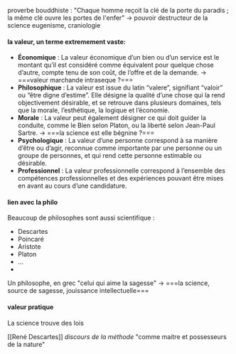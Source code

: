 
proverbe bouddhiste : 
"Chaque homme reçoit la clé de la porte du paradis ; la même clé ouvre les portes de l'enfer"
-> pouvoir destructeur de la science
eugenisme, craniologie

#### la valeur, un terme extremement vaste:
- **Économique** : La valeur économique d’un bien ou d’un service est le montant qu’il est considéré comme équivalent pour quelque chose d’autre, compte tenu de son coût, de l’offre et de la demande. -> ===valeur marchande intraseque ?===
- **Philosophique** : La valeur est issue du latin “valere”, signifiant “valoir” ou “être digne d’estime”. Elle désigne la qualité d’une chose qui la rend objectivement désirable, et se retrouve dans plusieurs domaines, tels que la morale, l’esthétique, la logique et l’économie.
- **Morale** : La valeur peut également désigner ce qui doit guider la conduite, comme le Bien selon Platon, ou la liberté selon Jean-Paul Sartre. -> ===la science est elle bégnine ?===
- **Psychologique** : La valeur d’une personne correspond à sa manière d’être ou d’agir, reconnue comme importante par une personne ou un groupe de personnes, et qui rend cette personne estimable ou désirable.
- **Professionnel** : La valeur professionnelle correspond à l’ensemble des compétences professionnelles et des expériences pouvant être mises en avant au cours d’une candidature.
#### lien avec la philo
Beaucoup de philosophes sont aussi scientifique : 
- Descartes
- Poincaré
- Aristote
- Platon
- ...
- 
Un philosophe, en grec "celui qui aime la sagesse"
-> ===la science, source de sagesse, jouissance intellectuelle===

#### valeur pratique

La science trouve des lois 

[[René Descartes]] *discours de la méthode*
"comme maitre et possesseurs de la nature"



